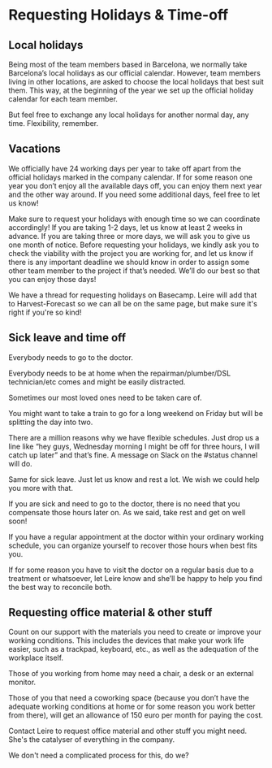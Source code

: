 # Requesting Holidays & Time-off

## Local holidays

Being most of the team members based in Barcelona, we normally take Barcelona’s local holidays as our official calendar. However, team members living in other locations, are asked to choose the local holidays that best suit them. This way, at the beginning of the year we set up the official holiday calendar for each team member.

But feel free to exchange any local holidays for another normal day, any time. Flexibility, remember.


## Vacations

We officially have 24 working days per year to take off apart from the official holidays marked in the company calendar. If for some reason one year you don’t enjoy all the available days off, you can enjoy them next year and the other way around. If you need some additional days, feel free to let us know!

Make sure to request your holidays with enough time so we can coordinate accordingly! If you are taking 1-2 days, let us know at least 2 weeks in advance. If you are taking three or more days, we will ask you to give us one month of notice. Before requesting your holidays, we kindly ask you to check the viability with the project you are working for, and let us know if there is any important deadline we should know in order to assign some other team member to the project if that’s needed. We’ll do our best so that you can enjoy those days! 

We have a thread for requesting holidays on Basecamp. Leire will add that to Harvest-Forecast so we can all be on the same page, but make sure it's right if you're so kind!


## Sick leave and time off

Everybody needs to go to the doctor.

Everybody needs to be at home when the repairman/plumber/DSL technician/etc comes and might be easily distracted.

Sometimes our most loved ones need to be taken care of.

You might want to take a train to go for a long weekend on Friday but will be splitting the day into two.

There are a million reasons why we have flexible schedules. Just drop us a line like “hey guys, Wednesday morning I might be off for three hours, I will catch up later” and that’s fine. A message on Slack on the #status channel will do.

Same for sick leave. Just let us know and rest a lot. We wish we could help you more with that.

If you are sick and need to go to the doctor, there is no need that you compensate those hours later on. As we said, take rest and get on well soon!

If you have a regular appointment at the doctor within your ordinary working schedule, you can organize yourself to recover those hours when best fits you.

If for some reason you have to visit the doctor on a regular basis due to a treatment or whatsoever, let Leire know and she’ll be happy to help you find the best way to reconcile both. 


## Requesting office material & other stuff

Count on our support with the materials you need to create or improve your working conditions. This includes the devices that make your work life easier, such as a trackpad, keyboard, etc., as well as the adequation of the workplace itself. 
 
Those of you working from home may need a chair, a desk or an external monitor.
 
Those of you that need a coworking space (because you don’t have the adequate working conditions at home or for some reason you work better from there), will get an allowance of 150 euro per month for paying the cost. 
 
Contact Leire to request office material and other stuff you might need. She's the catalyser of everything in the company.

We don't need a complicated process for this, do we?
